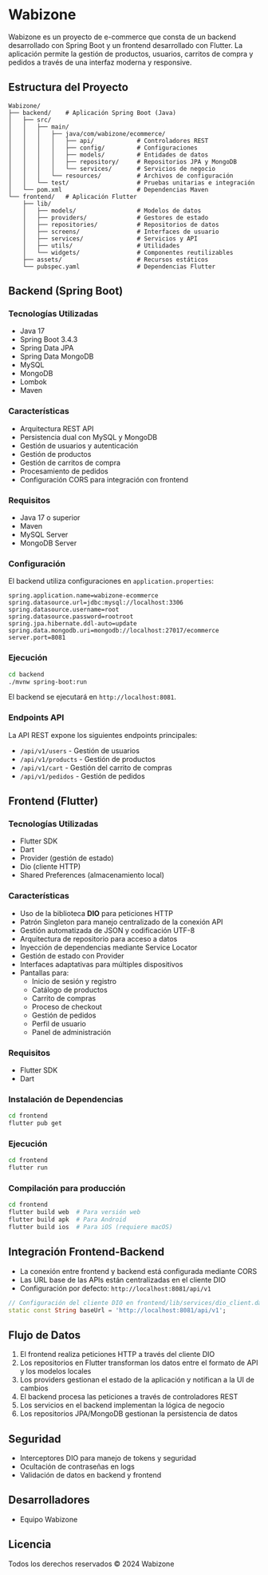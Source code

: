 # Wabizone

Wabizone es un proyecto de e-commerce que consta de un backend desarrollado con Spring Boot y un frontend desarrollado con Flutter. La aplicación permite la gestión de productos, usuarios, carritos de compra y pedidos a través de una interfaz moderna y responsive.

## Estructura del Proyecto

```
Wabizone/
├── backend/    # Aplicación Spring Boot (Java)
│   ├── src/
│   │   ├── main/
│   │   │   ├── java/com/wabizone/ecommerce/
│   │   │   │   ├── api/            # Controladores REST
│   │   │   │   ├── config/         # Configuraciones
│   │   │   │   ├── models/         # Entidades de datos
│   │   │   │   ├── repository/     # Repositorios JPA y MongoDB
│   │   │   │   └── services/       # Servicios de negocio
│   │   │   └── resources/          # Archivos de configuración
│   │   └── test/                   # Pruebas unitarias e integración
│   └── pom.xml                     # Dependencias Maven
└── frontend/   # Aplicación Flutter
    ├── lib/
    │   ├── models/                 # Modelos de datos
    │   ├── providers/              # Gestores de estado
    │   ├── repositories/           # Repositorios de datos
    │   ├── screens/                # Interfaces de usuario
    │   ├── services/               # Servicios y API
    │   ├── utils/                  # Utilidades
    │   └── widgets/                # Componentes reutilizables
    ├── assets/                     # Recursos estáticos
    └── pubspec.yaml                # Dependencias Flutter
```

## Backend (Spring Boot)

### Tecnologías Utilizadas
- Java 17
- Spring Boot 3.4.3
- Spring Data JPA
- Spring Data MongoDB
- MySQL
- MongoDB
- Lombok
- Maven

### Características
- Arquitectura REST API
- Persistencia dual con MySQL y MongoDB
- Gestión de usuarios y autenticación
- Gestión de productos
- Gestión de carritos de compra
- Procesamiento de pedidos
- Configuración CORS para integración con frontend

### Requisitos
- Java 17 o superior
- Maven
- MySQL Server
- MongoDB Server

### Configuración

El backend utiliza configuraciones en `application.properties`:

```properties
spring.application.name=wabizone-ecommerce
spring.datasource.url=jdbc:mysql://localhost:3306
spring.datasource.username=root
spring.datasource.password=rootroot
spring.jpa.hibernate.ddl-auto=update
spring.data.mongodb.uri=mongodb://localhost:27017/ecommerce
server.port=8081
```

### Ejecución

```bash
cd backend
./mvnw spring-boot:run
```

El backend se ejecutará en `http://localhost:8081`.

### Endpoints API

La API REST expone los siguientes endpoints principales:

- `/api/v1/users` - Gestión de usuarios
- `/api/v1/products` - Gestión de productos
- `/api/v1/cart` - Gestión del carrito de compras
- `/api/v1/pedidos` - Gestión de pedidos

## Frontend (Flutter)

### Tecnologías Utilizadas
- Flutter SDK
- Dart
- Provider (gestión de estado)
- Dio (cliente HTTP)
- Shared Preferences (almacenamiento local)

### Características
- Uso de la biblioteca **DIO** para peticiones HTTP
- Patrón Singleton para manejo centralizado de la conexión API
- Gestión automatizada de JSON y codificación UTF-8
- Arquitectura de repositorio para acceso a datos
- Inyección de dependencias mediante Service Locator
- Gestión de estado con Provider
- Interfaces adaptativas para múltiples dispositivos
- Pantallas para:
  - Inicio de sesión y registro
  - Catálogo de productos
  - Carrito de compras
  - Proceso de checkout
  - Gestión de pedidos
  - Perfil de usuario
  - Panel de administración

### Requisitos
- Flutter SDK
- Dart

### Instalación de Dependencias

```bash
cd frontend
flutter pub get
```

### Ejecución

```bash
cd frontend
flutter run
```

### Compilación para producción

```bash
cd frontend
flutter build web  # Para versión web
flutter build apk  # Para Android
flutter build ios  # Para iOS (requiere macOS)
```

## Integración Frontend-Backend

- La conexión entre frontend y backend está configurada mediante CORS
- Las URL base de las APIs están centralizadas en el cliente DIO
- Configuración por defecto: `http://localhost:8081/api/v1`

```dart
// Configuración del cliente DIO en frontend/lib/services/dio_client.dart
static const String baseUrl = 'http://localhost:8081/api/v1';
```

## Flujo de Datos

1. El frontend realiza peticiones HTTP a través del cliente DIO
2. Los repositorios en Flutter transforman los datos entre el formato de API y los modelos locales
3. Los providers gestionan el estado de la aplicación y notifican a la UI de cambios
4. El backend procesa las peticiones a través de controladores REST
5. Los servicios en el backend implementan la lógica de negocio
6. Los repositorios JPA/MongoDB gestionan la persistencia de datos

## Seguridad

- Interceptores DIO para manejo de tokens y seguridad
- Ocultación de contraseñas en logs
- Validación de datos en backend y frontend

## Desarrolladores

- Equipo Wabizone

## Licencia

Todos los derechos reservados © 2024 Wabizone